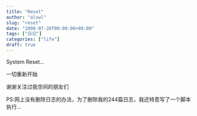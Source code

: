 ```yaml
---
title: "Reset"
author: "alswl"
slug: "reset"
date: "2008-07-26T00:00:00+08:00"
tags: ["日记"]
categories: ["life"]
draft: true
---
```


System Reset...

一切重新开始

谢谢关注过我空间的朋友们

PS:网上没有删除日志的办法，为了删除我的244篇日志，我还特意写了一个脚本执行...

